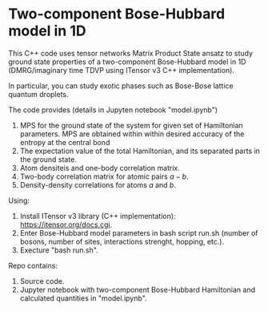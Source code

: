 # Two-component Bose-Hubbard model in 1D

This C++ code uses tensor networks Matrix Product State ansatz to study ground state properties of a two-component Bose-Hubbard model in 1D (DMRG/imaginary time TDVP using ITensor v3 C++ implementation). 

In particular, you can study exotic phases such as Bose-Bose lattice quantum droplets.

The code provides (details in Jupyten notebook "model.ipynb")

  1. MPS for the ground state of the system for given set of Hamiltonian parameters. MPS are obtained within within desired accuracy of the entropy at the central bond
  1. The expectation value of the total Hamiltonian, and its separated parts in the ground state.
  2. Atom densiteis and one-body correlation matrix.
  3. Two-body correlation matrix for atomic pairs $a-b$.
  3. Density-density correlations for atoms $a$ and $b$.

Using:

  1. Install ITensor v3 library (C++ implementation): https://itensor.org/docs.cgi.
  2. Enter Bose-Hubbard model parameters in bash script run.sh (number of bosons, number of sites, interactions strenght, hopping, etc.).
  3. Execture "bash run.sh".

Repo contains:

  1. Source code.
  2. Jupyter notebook with two-component Bose-Hubbard Hamiltonian and calculated quantities in "model.ipynb".
